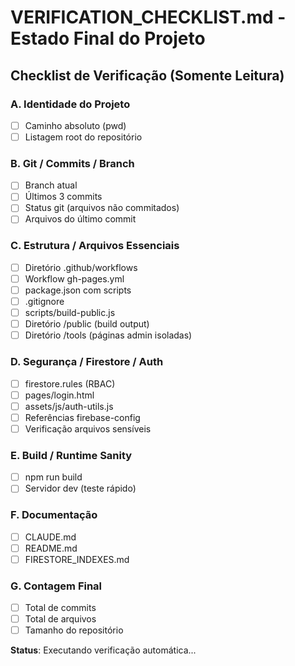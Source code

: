 # VERIFICATION_CHECKLIST.md - Estado Final do Projeto

## Checklist de Verificação (Somente Leitura)

### A. Identidade do Projeto
- [ ] Caminho absoluto (pwd)
- [ ] Listagem root do repositório

### B. Git / Commits / Branch
- [ ] Branch atual
- [ ] Últimos 3 commits
- [ ] Status git (arquivos não commitados)
- [ ] Arquivos do último commit

### C. Estrutura / Arquivos Essenciais
- [ ] Diretório .github/workflows
- [ ] Workflow gh-pages.yml
- [ ] package.json com scripts
- [ ] .gitignore
- [ ] scripts/build-public.js
- [ ] Diretório /public (build output)
- [ ] Diretório /tools (páginas admin isoladas)

### D. Segurança / Firestore / Auth
- [ ] firestore.rules (RBAC)
- [ ] pages/login.html
- [ ] assets/js/auth-utils.js
- [ ] Referências firebase-config
- [ ] Verificação arquivos sensíveis

### E. Build / Runtime Sanity
- [ ] npm run build
- [ ] Servidor dev (teste rápido)

### F. Documentação
- [ ] CLAUDE.md
- [ ] README.md
- [ ] FIRESTORE_INDEXES.md

### G. Contagem Final
- [ ] Total de commits
- [ ] Total de arquivos
- [ ] Tamanho do repositório

**Status**: Executando verificação automática...